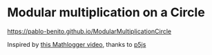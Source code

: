 # Modular multiplication on a Circle
https://pablo-benito.github.io/ModularMultiplicationCircle

Inspired by [this Mathlogger video](https://www.youtube.com/watch?v=qhbuKbxJsk8), thanks to [p5js](http://p5js.org)

